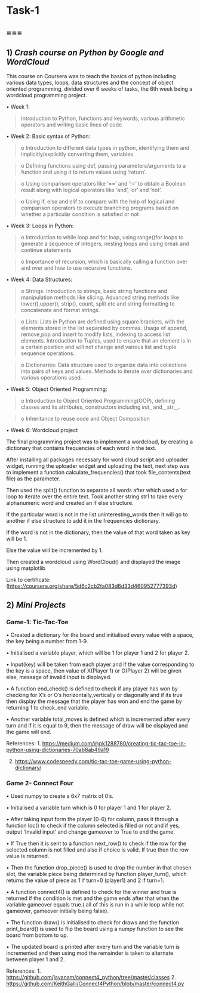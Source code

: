 # **Task-1**
===
---

## 1) _Crash course on Python by Google and WordCloud_


This course on Coursera was to teach the basics of python including various data types, loops, data structures and the concept of object oriented programming, divided over 6 weeks of tasks, the 6th week being a wordcloud programming project.

•	Week 1: 
>Introduction to Python, functions and keywords, various arithmetic operators and writing basic lines of code

•	Week 2: Basic syntax of Python: 
>o	Introduction to different data types in python, identifying them and implicitly/explicitly converting them, variables

>o	Defining functions using def, passing parameters/arguments to a function and using it to return values using ‘return’.

>o	Using comparison operators like ‘==’ and ’!=’ to obtain a Boolean result along with logical operators like ‘and’, ‘or’ and ‘not’.

>o	Using if, else and elif to compare with the help of logical and comparison operators to execute branching programs based on whether a particular condition is satisfied or not

•	Week 3: Loops in Python:
>o	Introduction to while loop and for loop, using range()for loops to generate a sequence of integers, nesting loops and using break and continue statements 

>o	Importance of recursion, which is basically calling a function over and over and how to use recursive functions.

•	Week 4: Data Structures:
>o	Strings: Introduction to strings, basic string functions and manipulation methods like slicing. Advanced string methods like lower(),upper(), strip(), count, split etc and string formatting to concatenate and format strings.

>o	Lists: Lists in Python are defined using square brackets, with the elements stored in the list separated by commas. Usage of append, remove,pop and insert to modify lists, indexing to access list elements. Introduction to Tuples, used to ensure that an element is in a certain position and will not change and various list and tuple sequence operations.

>o	Dictionaries: Data structure used to organize data into collections into pairs of keys and values. Methods to iterate over dictionaries and various operations used.

•	Week 5: Object Oriented Programming:
>o	Introduction to Object Oriented Programming(OOP), defining classes and its attributes, constructors including _init__  and__str__.

>o	Inheritance to reuse code and Object Composition

•	Week 6:  Wordcloud project

The final programming project was to implement a wordcloud, by creating a dictionary that contains frequencies of each word in the text.

After installing all packages necessary for word cloud script and uploader widget, running the uploader widget and uploading the text, next step was to implement a function calculate_frequencies() that took file_contents(text file) as the parameter.

Then used the split() function to separate all words after which used a for loop to iterate over the entire text. Took another string str1 to take every alphanumeric word and created an if else structure.

If the particular word is not in the list uninteresting_words then it will go to another if else structure to add it in the frequencies dictionary.

If the word is not in the dictionary, then the value of that word taken as key will be 1.

Else the value will be incremented by 1.

Then created a wordcloud using WordCloud() and displayed the image using matplotlib 

Link to certificate:(https://coursera.org/share/5d6c2cb2fa083d6d33d460952777393d)





## 2)  _Mini Projects_


### **Game-1: Tic-Tac-Toe**

•	Created a dictionary for the board and initialised every value with a space, the key being a number from 1-9. 

•	Initialised a variable player, which will be 1 for player 1 and 2 for player 2. 

•	Input(key) will be taken from each player and if the value corresponding to the key is a space, then value of X(Player 1) or O(Player 2) will be given else, message of invalid input is displayed. 

•	A function end_check() is defined to check if any player has won by checking for X’s or O’s horizontally,vertically or diagonally and if its true then display the message that the player has won and end the game by returning 1 to check_end variable. 

•	Another variable total_moves is defined which is incremented after every turn and if it is equal to 9, then the message of draw will be displayed and the game will end.

References: 1. https://medium.com/@pk1288780/creating-tic-tac-toe-in-python-using-dictionaries-70ab8ab49a19

2. https://www.codespeedy.com/tic-tac-toe-game-using-python-dictionary/



### **Game 2- Connect Four**

•	Used numpy to create a 6x7 matrix of 0’s.

•	 Initialised a variable turn which is 0 for player 1 and 1 for player 2. 

•	After taking input form the player (0-6) for column, pass it through a function loc() to check if the column selected is filled or not and if yes, output ‘Invalid input’ and change gameover to True to end the game.

•	If True then it is sent to a function next_row() to check if the row for the selected column is not filled and also if choice is valid. If true then the row value is returned. 

•	Then the function drop_piece() is used to drop the number in that chosen slot, the variable piece being determined by function player_turn(), which returns the value of piece as 1 if turn=0 (player1) and 2 if turn=1.

•	 A function connect4() is defined to check for the winner and true is returned if the condition is met and the game ends after that when the variable gameover equals true.( all of this is run in a while loop while not gameover, gameover initially being false). 

•	The function draw() is initialised to check for draws and the function print_board() is used to flip the board using a numpy function to see the board from bottom to up.

•	The updated board is printed after every turn and the variable turn is incremented and then using mod the remainder is taken to alternate between player 1 and 2.

References: 1.  https://github.com/jayanam/connect4_python/tree/master/classes
2. https://github.com/KeithGalli/Connect4Python/blob/master/connect4.py





